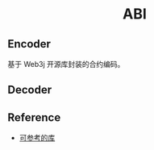 <h1 align="center">ABI</h1>

## Encoder

基于 Web3j 开源库封装的合约编码。

## Decoder

## Reference

+ [可参考的库](https://github.com/esaulpaugh/headlong)